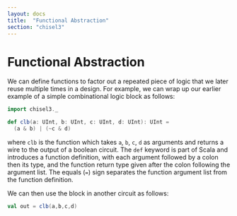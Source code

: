 ```yaml
---
layout: docs
title:  "Functional Abstraction"
section: "chisel3"
---
```


# Functional Abstraction

We can define functions to factor out a repeated piece of logic that
we later reuse multiple times in a design.  For example, we can wrap
up our earlier example of a simple combinational logic block as
follows:

```scala mdoc:invisible
import chisel3._
```

```scala mdoc:silent
def clb(a: UInt, b: UInt, c: UInt, d: UInt): UInt =
  (a & b) | (~c & d)
```

where ```clb``` is the function which takes ```a```, ```b```,
```c```, ```d``` as arguments and returns a wire to the output of a
boolean circuit.  The ```def``` keyword is part of Scala and
introduces a function definition, with each argument followed by a colon then
its type, and the function return type given after the colon following the
argument list.  The equals (```=```) sign separates the function argument list
from the function definition.

We can then use the block in another circuit as follows:
```scala mdoc:silent
val out = clb(a,b,c,d)
```
